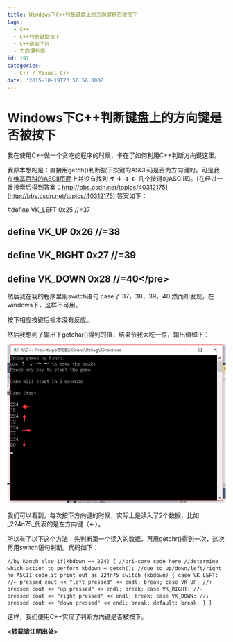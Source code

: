 ```yaml
---
title: Windows下C++判断键盘上的方向键是否被按下
tags:
  - C++
  - C++判断键盘按下
  - C++读取字符
  - 方向键判断
id: 197
categories:
  - C++ / Visual C++
date: '2015-10-19T23:56:56.000Z'
---
```


# Windows下C++判断键盘上的方向键是否被按下

我在使用C++做一个贪吃蛇程序的时候，卡在了如何利用C++判断方向键这里。

我原本想的是：直接用getch\(\)判断按下按键的ASCII码是否为方向键的。可是我在[维基百科的ASCII页面](https://en.wikipedia.org/wiki/ASCII)上并没有找到 **↑ ↓ → ←** 几个按键的ASCII码。[在经过一番搜索后得到答案：http://bbs.csdn.net/topics/40312175](http://bbs.csdn.net/topics/40312175) 答案如下：

\#define VK\_LEFT 0x25 //=37

## define VK\_UP             0x26  //=38

## define VK\_RIGHT          0x27  //=39

## define VK\_DOWN           0x28  //=40&lt;/pre&gt;

然后我在我的程序里用switch语句 case了 37，38，39，40.然而却发现，在windows下，这样不可用。

按下相应按键后根本没有反应。

然后我想到了输出下getchar\(\)得到的值，结果令我大吃一惊，输出值如下：

[![C++\_dectect\_dir](https://raw.githubusercontent.com/ankanch/blog/master/images/wp-content/uploads/2015/10/C-_dectect_dir.png)](https://raw.githubusercontent.com/ankanch/blog/master/images/wp-content/uploads/2015/10/C-_dectect_dir.png)

我们可以看到，每次按下方向键的时候，实际上是读入了2个数据，比如 _224n75_代表的是左方向键（←）。

所以有了以下这个方法：先判断第一个读入的数据，再用getchr\(\)得到一次，这次再用switch语句判断。代码如下：

```
//by Kanch else if(kbdown == 224) { //pri-core code here //determine which action to perform kbdown = getch(); //due to up/down/left/right no ASCII code,it print out as 224n75 switch (kbdown) { case VK_LEFT: //← pressed cout << "left pressed" << endl; break; case VK_UP: //↑ pressed cout << "up pressed" << endl; break; case VK_RIGHT: //→ pressed cout << "right pressed" << endl; break; case VK_DOWN: //↓ pressed cout << "down pressed" << endl; break; default: break; } }
```

这样，我们便用C++实现了判断方向键是否被按下。

**&lt;转载请注明出处&gt;**

